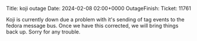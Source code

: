 Title: koji outage
Date: 2024-02-08 02:00+0000
OutageFinish: 
Ticket: 11761

Koji is currently down due a problem with it's sending of tag events
to the fedora message bus. Once we have this corrected, we will bring
things back up. Sorry for any trouble.

